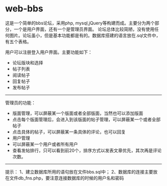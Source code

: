 # web-bbs
这是一个简单的bbs论坛，采用php, mysql,jQuery等构建而成。主要分为两个部分，一个是用户界面，还有一个是管理员界面。
论坛总体比较简陋，没有使用任何图片。论坛虽小，但是基本功能都是有的。数据库搭建的语言放在.sql文件中，有五个表格。

用户可以注册登入用户界面。主要功能如下：
+ 论坛版块和选择
+ 帖子列表
+ 阅读帖子
+ 回复帖子
+ 发布帖子

***

管理员的功能：
+ 版面管理，可以屏蔽某一个版面或者全部版面，当然也可以添加版面
+ 点击每个版面管理后，会进入到该版面的帖子管理，可以屏蔽某一个或者全部帖子
+ 点击具体的帖子，可以屏蔽某一条具体的评论，也可以回复
+ 用户管理
+ 可以屏蔽某一个用户或者所有用户
+ 查看发帖排行，只可以看到前20个，排序方式以发表文章优先，其次再是评论次数。


***
提示：
1、建立数据库所用的语句放在文件bbs.sql中；
2、数据库的连接主要放在文件db_fns.php，要注意连接数据库的时候的用户名和密码 

